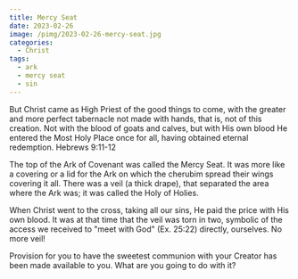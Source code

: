 ```yaml
---
title: Mercy Seat
date: 2023-02-26
image: /pimg/2023-02-26-mercy-seat.jpg
categories:
  - Christ
tags:
  - ark
  - mercy seat
  - sin
---
```


But Christ came as High Priest of the good things to come, with the greater and more perfect tabernacle not made with hands, that is, not of this creation. Not with the blood of goats and calves, but with His own blood He entered the Most Holy Place once for all, having obtained eternal redemption. Hebrews 9:11-12

The top of the Ark of Covenant was called the Mercy Seat. It was more like a covering or a lid for the Ark on which the cherubim spread their wings covering it all. There was a veil (a thick drape), that separated the area where the Ark was; it was called the Holy of Holies.

When Christ went to the cross, taking all our sins, He paid the price with His own blood. It was at that time that the veil was torn in two, symbolic of the access we received to &quot;meet with God&quot; (Ex. 25:22) directly, ourselves. No more veil!

Provision for you to have the sweetest communion with your Creator has been made available to you. What are you going to do with it?



